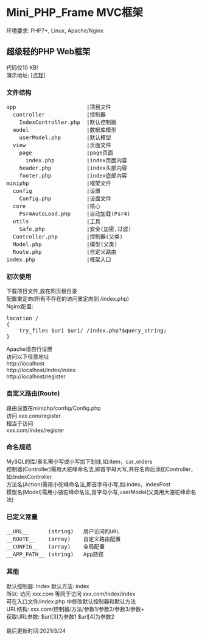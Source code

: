 # Mini_PHP_Frame MVC框架
环境要求: PHP7+, Linux, Apache/Nginx
<br>
<h2>超级轻的PHP Web框架</h2>
代码仅10 KB!
<br>
演示地址: <a href="http://39.96.4.47:81/Index/index">[点我]</a>

<h3>文件结构</h3>
<pre>
app                      |项目文件
  controller             |控制器
    IndexController.php  |默认控制器
  model                  |数据库模型
    userModel.php        |默认模型
  view                   |页面文件
    page                 |page页面
      index.php          |index页面内容
    header.php           |index头部内容
    footer.php           |index底部内容
miniphp                  |框架文件
  config                 |设置
    Config.php           |设置文件
  core                   |核心
    Psr4AutoLoad.php     |自动加载(Psr4)
  utils                  |工具
    Safe.php             |安全(加密,过滤)
  Controller.php         |控制器(父类)
  Model.php              |模型(父类)
  Route.php              |自定义路由
index.php                |框架入口
</pre>

<h3>初次使用</h3>
下载项目文件,放在网页根目录
<br>
配置重定向(所有不存在的访问重定向到 /index.php)
<br>
Nginx配置:
<pre>
location /
{
    try_files $uri $uri/ /index.php?$query_string;
}
</pre>
Apache请自行设置
<br>
访问以下任意地址
<br>
http://localhost
<br>
http://localhost/Index/index
<br>
http://localhost/register

<h3>自定义路由(Route)</h3>
路由设置在miniphp/config/Config.php
<br>
访问 xxx.com/register
<br>
相当于访问
<br>
xxx.com/Index/register
<br>

<h3>命名规范</h3>
MySQL的库/表名需小写或小写加下划线,如:item，car_orders
<br>
控制器(Controller)需用大驼峰命名法,即首字母大写,并在名称后添加Controller，如:IndexController
<br>
方法名(Action)需用小驼峰命名法,即首字母小写,如:index，indexPost
<br>
模型名(Model)需用小骆驼峰命名法,首字母小写,userModel(父类用大骆驼峰命名法)
<br>

<h3>已定义常量</h3>
<pre>
__URL__      (string)   用户访问的URL
__ROUTE__    (array)    自定义路由配置
__CONFIG__   (array)    全局配置
__APP_PATH__ (string)   App路径
</pre>

<h3>其他</h3>
默认控制器: Index  默认方法: index
<br>
所以: 访问 xxx.com 等同于访问  xxx.com/Index/index
<br>
可在入口文件/index.php 中修改默认控制器和默认方法
<br>
URL结构: xxx.com/控制器/方法/参数1/参数2/参数3/参数+
<br>
获取URL参数: $url[3]为参数1  $url[4]为参数2
<br>
<br>
最后更新时间:2021/3/24